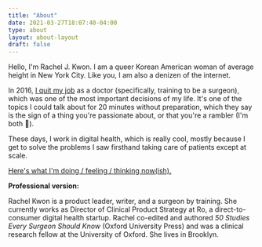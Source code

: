 ```yaml
---
title: "About"
date: 2021-03-27T18:07:40-04:00
type: about
layout: about-layout
draft: false
---
```


<div class="headline">Hello, I'm Rachel J. Kwon. I am a queer Korean American woman of average height in New York City. Like you, I am also a denizen of the internet.</div>

In 2016, <a href="https://www.theguardian.com/commentisfree/2016/jun/15/i-quit-medicine-heres-what-future-doctors-should-know">I quit my job</a> as a doctor (specifically, training to be a surgeon), which was one of the most important decisions of my life. It's one of the topics I could talk about for 20 minutes without preparation, which they say is the sign of a thing you're passionate about, or that you're a rambler (I'm both 💅). 

These days, I work in digital health, which is really cool, mostly because I get to solve the problems I saw firsthand taking care of patients except at scale. 

<!-- I have removed 122 gallbladders. "Why is that relevant?" you ask. First of all, I don't like your tone. Second of all, good question. It's not. Except sometimes when I get annoyed by someone on the street, I think to myself, "Well, at least I've probably taken out more gallbladders than they have." It is also listed as a fun fact on my <a href="https://www.imdb.com/name/nm9087310/">IMDb page</a>. -->

[Here's what I'm doing / feeling / thinking now(ish).](/now)
<!-- 
{{< figure src="multikwon.jpg" caption="Kwontuplets (and Calla) at home in Tribeca" alt="A Photoshopped image of 5 Kwons and one Calla, all wearing various matching sweatsuits, on a grey sectional couch" class="multikwon" >}} -->

**Professional version:**

Rachel Kwon is a product leader, writer, and a surgeon by training. She currently works as Director of Clinical Product Strategy at Ro, a direct-to-consumer digital health startup. Rachel co-edited and authored _50 Studies Every Surgeon Should Know_ (Oxford University Press) and was a clinical research fellow at the University of Oxford. She lives in Brooklyn.